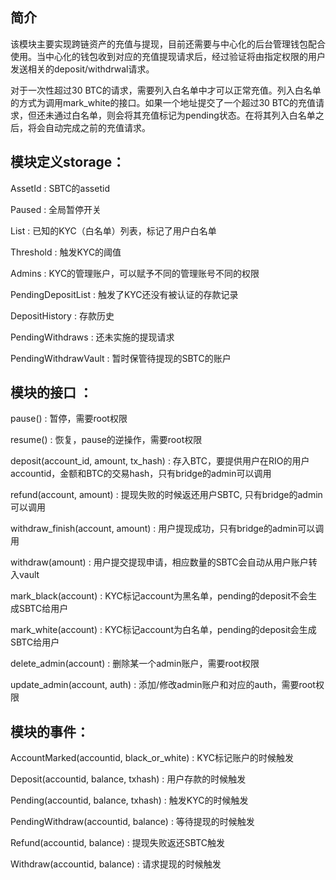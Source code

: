 ## 简介
该模块主要实现跨链资产的充值与提现，目前还需要与中心化的后台管理钱包配合使用。当中心化的钱包收到对应的充值提现请求后，经过验证将由指定权限的用户发送相关的deposit/withdrwal请求。

对于一次性超过30 BTC的请求，需要列入白名单中才可以正常充值。列入白名单的方式为调用mark_white的接口。如果一个地址提交了一个超过30 BTC的充值请求，但还未通过白名单，则会将其充值标记为pending状态。在将其列入白名单之后，将会自动完成之前的充值请求。

## 模块定义storage：
AssetId : SBTC的assetid

Paused : 全局暂停开关
        
List : 已知的KYC（白名单）列表，标记了用户白名单
        
Threshold : 触发KYC的阈值
        
Admins : KYC的管理账户，可以赋予不同的管理账号不同的权限
        
PendingDepositList : 触发了KYC还没有被认证的存款记录
        
DepositHistory : 存款历史
        
PendingWithdraws : 还未实施的提现请求
        
PendingWithdrawVault : 暂时保管待提现的SBTC的账户

## 模块的接口 ：

pause() : 暂停，需要root权限

resume() : 恢复，pause的逆操作，需要root权限

deposit(account_id, amount, tx_hash) : 存入BTC，要提供用户在RIO的用户accountid，金额和BTC的交易hash，只有bridge的admin可以调用

refund(account, amount) : 提现失败的时候返还用户SBTC, 只有bridge的admin可以调用

withdraw_finish(account, amount) : 用户提现成功，只有bridge的admin可以调用

withdraw(amount) : 用户提交提现申请，相应数量的SBTC会自动从用户账户转入vault

mark_black(account) : KYC标记account为黑名单，pending的deposit不会生成SBTC给用户

mark_white(account) : KYC标记account为白名单，pending的deposit会生成SBTC给用户

delete_admin(account) : 删除某一个admin账户，需要root权限

update_admin(account, auth) : 添加/修改admin账户和对应的auth，需要root权限

## 模块的事件：

AccountMarked(accountid, black_or_white) : KYC标记账户的时候触发

Deposit(accountid, balance, txhash) : 用户存款的时候触发

Pending(accountid, balance, txhash) : 触发KYC的时候触发

PendingWithdraw(accountid, balance) : 等待提现的时候触发

Refund(accountid, balance) : 提现失败返还SBTC触发

Withdraw(accountid, balance) : 请求提现的时候触发
